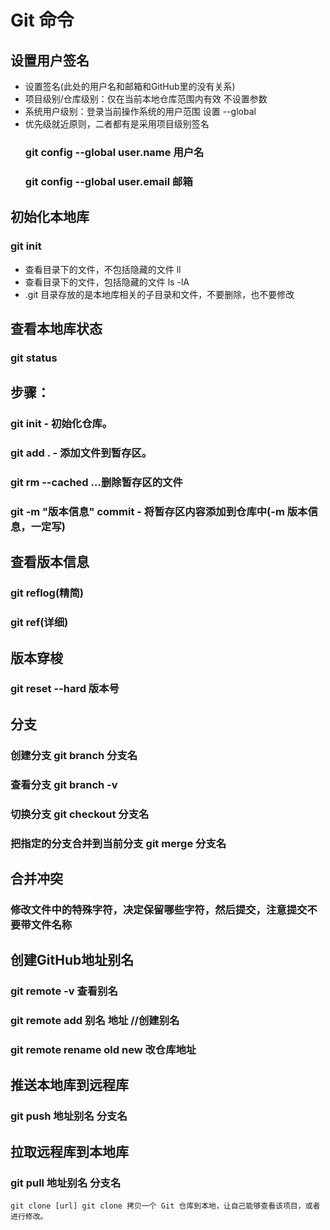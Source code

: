 # Git 命令

## 设置用户签名
- 设置签名(此处的用户名和邮箱和GitHub里的没有关系)
- 项目级别/仓库级别：仅在当前本地仓库范围内有效 不设置参数
- 系统用户级别：登录当前操作系统的用户范围 设置 --global
- 优先级就近原则，二者都有是采用项目级别签名
  ### git config --global user.name 用户名 
  ### git config --global user.email 邮箱 

## 初始化本地库
  ### git init
- 查看目录下的文件，不包括隐藏的文件 ll
- 查看目录下的文件，包括隐藏的文件 ls -lA
- .git 目录存放的是本地库相关的子目录和文件，不要删除，也不要修改

## 查看本地库状态
  ### git status

## 步骤：
  ### git init - 初始化仓库。
  ### git add . - 添加文件到暂存区。
  ### git rm --cached <file>...删除暂存区的文件
  ### git -m "版本信息" commit - 将暂存区内容添加到仓库中(-m 版本信息，一定写)

## 查看版本信息
  ### git reflog(精简)
  ### git ref(详细)

## 版本穿梭
  ### git reset --hard 版本号

## 分支
  ### 创建分支 git branch 分支名
  ### 查看分支 git branch -v
  ### 切换分支 git checkout 分支名
  ### 把指定的分支合并到当前分支 git merge 分支名
## 合并冲突
  ### 修改文件中的特殊字符，决定保留哪些字符，然后提交，注意提交不要带文件名称

## 创建GitHub地址别名
  ### git remote -v 查看别名
  ### git remote add 别名 地址 //创建别名
  ### git remote rename old new 改仓库地址

## 推送本地库到远程库
  ### git push 地址别名 分支名
## 拉取远程库到本地库
  ### git pull 地址别名 分支名
```
git clone [url] git clone 拷贝一个 Git 仓库到本地，让自己能够查看该项目，或者进行修改。
```

